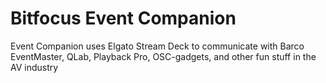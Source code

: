 # Bitfocus Event Companion
Event Companion uses Elgato Stream Deck to communicate with Barco EventMaster, QLab, Playback Pro, OSC-gadgets, and other fun stuff in the AV industry
